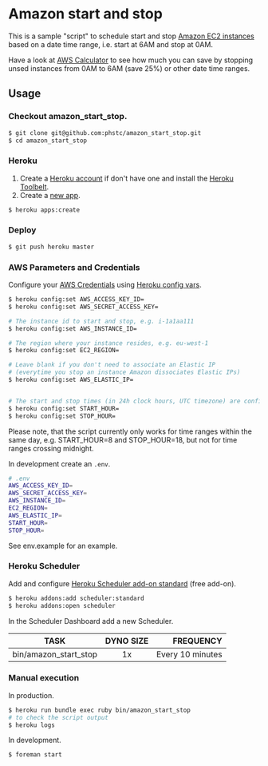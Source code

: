 # Amazon start and stop

This is a sample "script" to schedule start and stop [Amazon EC2 instances](https://aws.amazon.com/) based on a date time range, i.e. start at 6AM and stop at 0AM.

Have a look at [AWS Calculator](https://calculator.s3.amazonaws.com/calc5.html) to see how much you can save by stopping unsed instances from 0AM to 6AM (save 25%) or other date time ranges.


## Usage

### Checkout amazon_start_stop.

```bash
$ git clone git@github.com:phstc/amazon_start_stop.git
$ cd amazon_start_stop
```

### Heroku

1. Create a [Heroku account](https://www.heroku.com/) if don't have one and install the [Heroku Toolbelt](https://toolbelt.heroku.com/).
2. Create a [new app](https://devcenter.heroku.com/articles/creating-apps).

```bash
$ heroku apps:create
```

### Deploy

```bash
$ git push heroku master
```

### AWS Parameters and Credentials

Configure your [AWS Credentials](http://aws.amazon.com/iam/) using [Heroku config vars](https://devcenter.heroku.com/articles/config-vars).

```bash
$ heroku config:set AWS_ACCESS_KEY_ID=
$ heroku config:set AWS_SECRET_ACCESS_KEY=

# The instance id to start and stop, e.g. i-1a1aa111
$ heroku config:set AWS_INSTANCE_ID=

# The region where your instance resides, e.g. eu-west-1 
$ heroku config:set EC2_REGION=

# Leave blank if you don't need to associate an Elastic IP
# (everytime you stop an instance Amazon dissociates Elastic IPs)
$ heroku config:set AWS_ELASTIC_IP=


# The start and stop times (in 24h clock hours, UTC timezone) are configured per config vars as well:
$ heroku config:set START_HOUR=
$ heroku config:set STOP_HOUR=
```

Please note, that the script currently only works for time ranges within the same day, e.g. START_HOUR=8 and STOP_HOUR=18, 
but not for time ranges crossing midnight.

In development create an `.env`.

```bash
# .env
AWS_ACCESS_KEY_ID=
AWS_SECRET_ACCESS_KEY=
AWS_INSTANCE_ID=
EC2_REGION=
AWS_ELASTIC_IP=
START_HOUR=
STOP_HOUR=
```

See env.example for an example.

### Heroku Scheduler

Add and configure [Heroku Scheduler add-on standard](https://devcenter.heroku.com/articles/scheduler) (free add-on).

```bash
$ heroku addons:add scheduler:standard
$ heroku addons:open scheduler
```

In the Scheduler Dashboard add a new Scheduler.

| TASK                    | DYNO SIZE  | FREQUENCY        |
| ----------------------- |:----------:| ----------------:|
| bin/amazon_start_stop   | 1x         | Every 10 minutes |

### Manual execution

In production.

```bash
$ heroku run bundle exec ruby bin/amazon_start_stop
# to check the script output
$ heroku logs
```

In development.

```bash
$ foreman start
```

